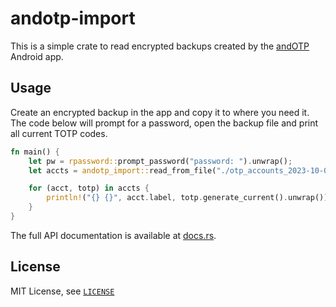 # andotp-import

This is a simple crate to read encrypted backups created by the [andOTP](https://github.com/andOTP/andOTP/) Android app.

## Usage

Create an encrypted backup in the app and copy it to where you need it.
The code below will prompt for a password, open the backup file and print all current TOTP codes.

```rust
fn main() {
	let pw = rpassword::prompt_password("password: ").unwrap();
	let accts = andotp_import::read_from_file("./otp_accounts_2023-10-02_18-58-25.json.aes", &pw).unwrap();

	for (acct, totp) in accts {
		println!("{} {}", acct.label, totp.generate_current().unwrap());
	}
}
```

The full API documentation is available at [docs.rs](https://docs.rs/andotp-import/).

## License

MIT License, see [`LICENSE`](./LICENSE)
